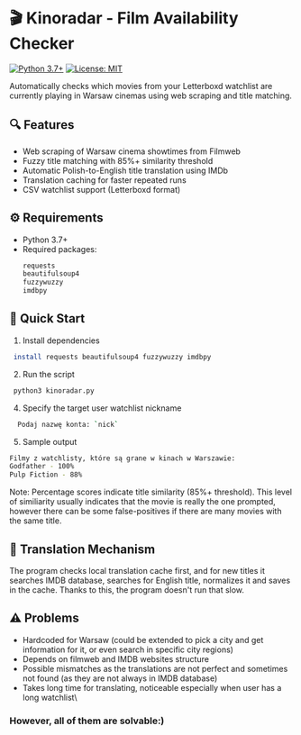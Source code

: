 # 🎬 Kinoradar - Film Availability Checker

[![Python 3.7+](https://img.shields.io/badge/python-3.7%2B-blue)](https://www.python.org/)
[![License: MIT](https://img.shields.io/badge/License-MIT-yellow.svg)](https://opensource.org/licenses/MIT)

Automatically checks which movies from your Letterboxd watchlist are currently playing in Warsaw cinemas using web scraping and title matching.

## 🔍 Features
- Web scraping of Warsaw cinema showtimes from Filmweb
- Fuzzy title matching with 85%+ similarity threshold 
- Automatic Polish-to-English title translation using IMDb
- Translation caching for faster repeated runs
- CSV watchlist support (Letterboxd format)

## ⚙️ Requirements
- Python 3.7+
- Required packages:
  ```bash
  requests
  beautifulsoup4
  fuzzywuzzy
  imdbpy
  ```

## 🚀 Quick Start
1. Install dependencies
```bash
 install requests beautifulsoup4 fuzzywuzzy imdbpy
```
2. Run the script
```bash
 python3 kinoradar.py
```
4. Specify the target user watchlist nickname
```bash
  Podaj nazwę konta: `nick`
```
5. Sample output
```bash
Filmy z watchlisty, które są grane w kinach w Warszawie:
Godfather - 100%
Pulp Fiction - 88%
```
Note: Percentage scores indicate title similarity (85%+ threshold). This level of similiarity usually indicates that the movie is really the one prompted, however there can be some false-positives if there are many movies with the same title.

## 🔄 Translation Mechanism
The program checks local translation cache first, and for new titles it searches IMDB database, searches for English title, normalizes it and saves in the cache. Thanks to this, the program doesn't run that slow.

## ⚠️ Problems
- Hardcoded for Warsaw (could be extended to pick a city and get information for it, or even search in specific city regions)
- Depends on filmweb and IMDB websites structure
- Possible mismatches as the translations are not perfect and sometimes not found (as they are not always in IMDB database)
- Takes long time for translating, noticeable especially when user has a long watchlist\
  
### However, all of them are solvable:)
